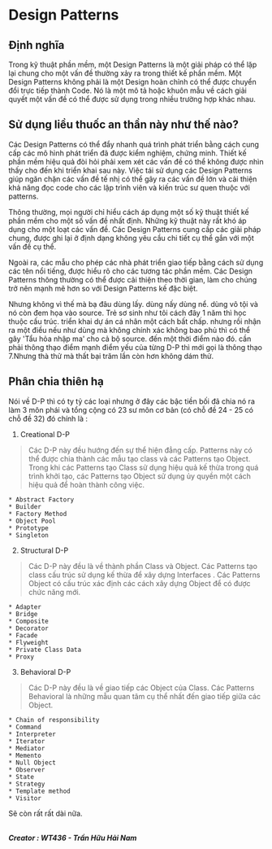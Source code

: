 # Design Patterns

## Định nghĩa

Trong kỹ thuật phần mềm, một Design Patterns là một giải pháp có thể lặp lại chung cho một vấn đề thường xảy ra trong thiết kế phần mềm. Một Design Patterns không phải là một Design hoàn chỉnh có thể được chuyển đổi trực tiếp thành Code. Nó là một mô tả hoặc khuôn mẫu về cách giải quyết một vấn đề có thể được sử dụng trong nhiều trường hợp khác nhau.

## Sử dụng liều thuốc an thần này như thế nào? 

Các Design Patterns có thể đẩy nhanh quá trình phát triển bằng cách cung cấp các mô hình phát triển đã được kiểm nghiệm, chứng minh. Thiết kế phần mềm hiệu quả đòi hỏi phải xem xét các vấn đề có thể không được nhìn thấy cho đến khi triển khai sau này. Việc tái sử dụng các Design Patterns giúp ngăn chặn các vấn đề tế nhị có thể gây ra các vấn đề lớn và cải thiện khả năng đọc code cho các lập trình viên và kiến ​​trúc sư quen thuộc với patterns.

Thông thường, mọi người chỉ hiểu cách áp dụng một số kỹ thuật thiết kế phần mềm cho một số vấn đề nhất định. Những kỹ thuật này rất khó áp dụng cho một loạt các vấn đề. Các Design Patterns cung cấp các giải pháp chung, được ghi lại ở định dạng không yêu cầu chi tiết cụ thể gắn với một vấn đề cụ thể.

Ngoài ra, các mẫu cho phép các nhà phát triển giao tiếp bằng cách sử dụng các tên nổi tiếng, được hiểu rõ cho các tương tác phần mềm. Các Design Patterns thông thường có thể được cải thiện theo thời gian, làm cho chúng trở nên mạnh mẽ hơn so với Design Patterns kế đặc biệt.

Nhưng không vì thế mà bạ đâu dùng lấy. dùng nấy dùng nể. dùng vô tội và nó còn đem họa vào source.
Trẻ sơ sinh như tôi cách đây 1 năm thì học thuộc cấu trúc. triển khai dự án cá nhân một cách bất chấp. nhưng rồi nhận ra một điều nếu như dùng mà không chính xác không bao phủ thì có thể gây 'Tẩu hỏa nhập ma' cho cả bộ source. đến một thời điểm nào đó. cần phải thông thạo điểm mạnh điểm yếu của từng D-P thì mới gọi là thông thạo 7.Nhưng thà thử mà thất bại trăm lần còn hơn không dám thử.

## Phân chia thiên hạ

Nói về D-P thì có ty tỷ các loại nhưng ở đây các bậc tiền bối đã chia nó ra làm 3 môn phái và tổng cộng có 23 sư môn cơ bản (có chỗ đề 24 - 25 có chỗ đề 32) đó chính là :

1. Creational D-P

> Các D-P này đều hướng đến sự thể hiện đẳng cấp. Patterns này có thể được chia thành các mẫu tạo class và các Patterns tạo Object. Trong khi các Patterns tạo Class sử dụng hiệu quả kế thừa trong quá trình khởi tạo, các Patterns tạo Object sử dụng ủy quyền một cách hiệu quả để hoàn thành công việc.

    * Abstract Factory
    * Builder
    * Factory Method
    * Object Pool
    * Prototype
    * Singleton

2. Structural D-P

> Các D-P này đều là về thành phần Class và Object. Các Patterns tạo class cấu trúc sử dụng kế thừa để xây dựng Interfaces . Các Patterns Object có cấu trúc xác định các cách xây dựng Object để có được chức năng mới.

    * Adapter
    * Bridge
    * Composite
    * Decorator
    * Facade
    * Flyweight
    * Private Class Data
    * Proxy

3. Behavioral D-P

> Các D-P này đều là về giao tiếp các Object của Class. Các Patterns Behavioral là những mẫu quan tâm cụ thể nhất đến giao tiếp giữa các Object.

    * Chain of responsibility
    * Command
    * Interpreter
    * Iterator
    * Mediator
    * Memento
    * Null Object
    * Observer
    * State
    * Strategy
    * Template method
    * Visitor

Sẽ còn rất rất dài nữa.

 <br/><b><i> Creator : WT436 - Trần Hữu Hải Nam </i></b>
